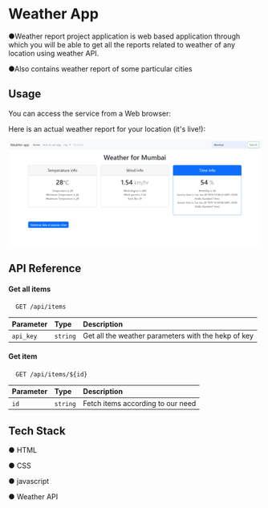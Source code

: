 
# Weather App



●Weather report project application is web based application through which you will be able to get all the reports related to weather of any location using weather API.

●Also contains weather report of some particular cities


## Usage

You can access the service from a Web browser:

Here is an actual weather report for your location (it's live!):




![App Screenshot](https://raw.githubusercontent.com/omborate12/Weather-/main/Screenshot_20221227_105428.png)


## API Reference

#### Get all items

```http
  GET /api/items
```

| Parameter | Type     | Description                |
| :-------- | :------- | :------------------------- |
| `api_key` | `string` |  Get all the weather parameters with the hekp of key |

#### Get item

```http
  GET /api/items/${id}
```

| Parameter | Type     | Description                       |
| :-------- | :------- | :-------------------------------- |
| `id`      | `string` |  Fetch items according to our need |




## Tech Stack

● HTML

● CSS

● javascript

● Weather API



